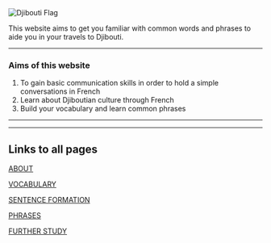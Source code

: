<img src="https://upload.wikimedia.org/wikipedia/commons/thumb/3/34/Flag_of_Djibouti.svg/1920px-Flag_of_Djibouti.svg.png" alt="Djibouti Flag" >

  <p>This website aims to get you familiar with common words and phrases to aide you in your travels to Djibouti.  
 
  <hr>
  <h3>Aims of this website</h3>
  <ol>
  <li>To gain basic communication skills in order to hold a simple conversations in French</li>
  <li>Learn about Djiboutian culture through French</li>
  <li>Build your vocabulary and learn common phrases</li>
  </ol>
  <hr>
  

<hr>
  <h2><strong>Links to all pages</strong></h2>
  <a href="https://intisarmusa.github.io/sml5202-intisar/about.html">ABOUT</a>

  <a href="https://intisarmusa.github.io/sml5202-intisar/vocabulary.html">VOCABULARY</a>

  <a href="https://intisarmusa.github.io/sml5202-intisar/sentences.html">SENTENCE FORMATION</a>

  <a href="https://intisarmusa.github.io/sml5202-intisar/phrases.html">PHRASES</a>

  <a href="https://intisarmusa.github.io/sml5202-intisar/furtherstudy.html">FURTHER STUDY</a>


